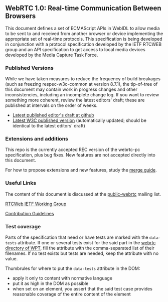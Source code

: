 ## WebRTC 1.0: Real-time Communication Between Browsers

This document defines a set of ECMAScript APIs in WebIDL to allow media to be
sent to and received from another browser or device implementing the appropriate
set of real-time protocols. This specification is being developed in conjunction
with a protocol specification developed by the IETF RTCWEB group and an API
specification to get access to local media devices developed by the Media
Capture Task Force.

### Published Versions

While we have taken measures to reduce the frequency of build breakages
(such as freezing respec-w3c-common at version 8.7.1), the tip-of-tree of
this document may contain work in progress changes and other inconsistencies,
including an incomplete change log. If you want to review something more coherent,
review the latest editors' draft; these are published at intervals on the order of weeks.

* [Latest published editor's draft at github](https://w3c.github.io/webrtc-pc/)
* [Latest W3C published version](http://www.w3.org/TR/webrtc/) (automatically updated; should be identical to the latest editors' draft)

### Extensions and additions

This repo is the currently accepted REC version of the webrtc-pc specification, plus bug fixes.
New features are not accepted directly into this document.

For how to propose extensions and new features, study the
[merge guide](https://github.com/w3c/webrtc-charter/blob/main/merge-guide.md).

### Useful Links

The content of this document is discussed at the
[public-webrtc](http://lists.w3.org/Archives/Public/public-webrtc/)
mailing list.

[RTCWeb IETF Working Group](https://tools.ietf.org/wg/rtcweb/)

[Contribution Guidelines](CONTRIBUTING.md)

### Test coverage
Parts of the specification that need or have tests are marked with the `data-tests` attribute. If one or several tests exist for the said part in the [webrtc directory of WPT](https://github.com/web-platform-tests/wpt/tree/master/webrtc), fill the attribute with the comma-separated list of their filenames. If no test exists but tests are needed, keep the attribute with no value.

Thumbrules for where to put the `data-tests` attribute in the DOM:
* apply it only to content with normative language
* put it as high in the DOM as possible
* when set on an element, you assert that the said test case provides reasonable coverage of the entire content of the element
